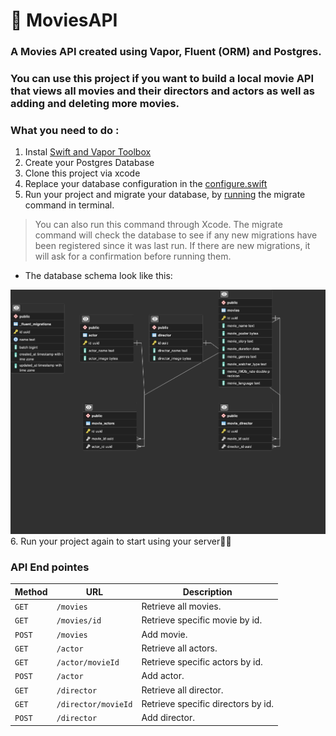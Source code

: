 # 🎥 MoviesAPI
### A Movies API created using Vapor, Fluent (ORM) and Postgres.

### You can use this project if you want to build a local movie API that views all movies and their directors and actors as well as adding and deleting more movies.
### What you need to do :
1.  Instal [Swift and Vapor Toolbox](https://docs.vapor.codes/install/macos/) 
2. Create your Postgres Database
3. Clone this project via xcode
4. Replace your database configuration in the [configure.swift](https://docs.vapor.codes/fluent/overview/#postgresql)
5. Run your project and migrate your database, by [running](https://docs.vapor.codes/fluent/overview/#migrate) the migrate command in terminal.
  > You can also run this command through Xcode. The migrate command will check the database to see if any new migrations have been registered since it was last run. If there are new migrations, it will ask for a confirmation before running them.
- The database schema look like this:
<img src="ERD.png" width="700">
6. Run your project again to start using your server👏🏼

### API End pointes 

| Method   | URL                                      | Description                              |
| -------- | ---------------------------------------- | ---------------------------------------- |
| `GET`    | `/movies`                             | Retrieve all movies.                      |
| `GET`   | `/movies/id`                             |  Retrieve specific movie by id.                       |
| `POST`    | `/movies`                          | Add movie.                       |
| `GET`  | `/actor`                          | Retrieve all actors.                 |
| `GET`   | `/actor/movieId`                             |  Retrieve specific actors by id.                       |
| `POST`  | `/actor`                          | Add actor.                 |
| `GET`  | `/director`                          | Retrieve all director.                 |
| `GET`   | `/director/movieId`                             |  Retrieve specific directors by id.                       |
| `POST`  | `/director`                          | Add director.                 |

